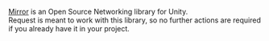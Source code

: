 ﻿
[Mirror](https://mirror-networking.com/) is an Open Source Networking library for Unity.<br />
Request is meant to work with this library, so no further actions are required if you already have it in your project.